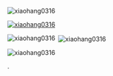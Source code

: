




<p align="left"> <img src="https://komarev.com/ghpvc/?username=xiaohang0316&label=Profile%20views&color=0e75b6&style=flat" alt="xiaohang0316" /> </p>

<p align="left"> <a href="https://github.com/ryo-ma/github-profile-trophy"><img src="https://github-profile-trophy.vercel.app/?username=xiaohang0316" alt="xiaohang0316" /></a> </p>


<p><img align="left" src="https://github-readme-stats.vercel.app/api/top-langs?username=xiaohang0316&show_icons=true&locale=en&layout=compact" alt="xiaohang0316" /></p>

<p>&nbsp;<img align="center" src="https://github-readme-stats.vercel.app/api?username=xiaohang0316&show_icons=true&locale=en" alt="xiaohang0316" /></p>

<p><img align="center" src="https://github-readme-streak-stats.herokuapp.com/?user=xiaohang0316&theme=default" alt="xiaohang0316" /></p>

.





